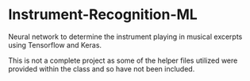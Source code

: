 # Instrument-Recognition-ML
Neural network to determine the instrument playing in musical excerpts using Tensorflow and Keras.

This is not a complete project as some of the helper files utilized were provided within the class and so have not been included.

